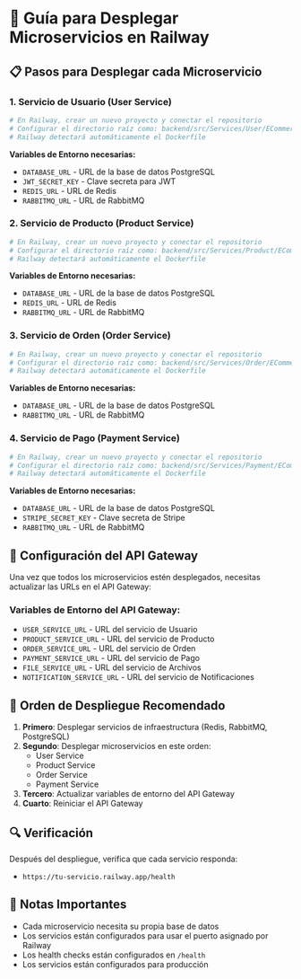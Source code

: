 # 🚀 Guía para Desplegar Microservicios en Railway

## 📋 Pasos para Desplegar cada Microservicio

### 1. **Servicio de Usuario (User Service)**
```bash
# En Railway, crear un nuevo proyecto y conectar el repositorio
# Configurar el directorio raíz como: backend/src/Services/User/ECommerce.User.API
# Railway detectará automáticamente el Dockerfile
```

**Variables de Entorno necesarias:**
- `DATABASE_URL` - URL de la base de datos PostgreSQL
- `JWT_SECRET_KEY` - Clave secreta para JWT
- `REDIS_URL` - URL de Redis
- `RABBITMQ_URL` - URL de RabbitMQ

### 2. **Servicio de Producto (Product Service)**
```bash
# En Railway, crear un nuevo proyecto y conectar el repositorio
# Configurar el directorio raíz como: backend/src/Services/Product/ECommerce.Product.API
# Railway detectará automáticamente el Dockerfile
```

**Variables de Entorno necesarias:**
- `DATABASE_URL` - URL de la base de datos PostgreSQL
- `REDIS_URL` - URL de Redis
- `RABBITMQ_URL` - URL de RabbitMQ

### 3. **Servicio de Orden (Order Service)**
```bash
# En Railway, crear un nuevo proyecto y conectar el repositorio
# Configurar el directorio raíz como: backend/src/Services/Order/ECommerce.Order.API
# Railway detectará automáticamente el Dockerfile
```

**Variables de Entorno necesarias:**
- `DATABASE_URL` - URL de la base de datos PostgreSQL
- `RABBITMQ_URL` - URL de RabbitMQ

### 4. **Servicio de Pago (Payment Service)**
```bash
# En Railway, crear un nuevo proyecto y conectar el repositorio
# Configurar el directorio raíz como: backend/src/Services/Payment/ECommerce.Payment.API
# Railway detectará automáticamente el Dockerfile
```

**Variables de Entorno necesarias:**
- `DATABASE_URL` - URL de la base de datos PostgreSQL
- `STRIPE_SECRET_KEY` - Clave secreta de Stripe
- `RABBITMQ_URL` - URL de RabbitMQ

## 🔧 Configuración del API Gateway

Una vez que todos los microservicios estén desplegados, necesitas actualizar las URLs en el API Gateway:

### Variables de Entorno del API Gateway:
- `USER_SERVICE_URL` - URL del servicio de Usuario
- `PRODUCT_SERVICE_URL` - URL del servicio de Producto
- `ORDER_SERVICE_URL` - URL del servicio de Orden
- `PAYMENT_SERVICE_URL` - URL del servicio de Pago
- `FILE_SERVICE_URL` - URL del servicio de Archivos
- `NOTIFICATION_SERVICE_URL` - URL del servicio de Notificaciones

## 📝 Orden de Despliegue Recomendado

1. **Primero**: Desplegar servicios de infraestructura (Redis, RabbitMQ, PostgreSQL)
2. **Segundo**: Desplegar microservicios en este orden:
   - User Service
   - Product Service
   - Order Service
   - Payment Service
3. **Tercero**: Actualizar variables de entorno del API Gateway
4. **Cuarto**: Reiniciar el API Gateway

## 🔍 Verificación

Después del despliegue, verifica que cada servicio responda:
- `https://tu-servicio.railway.app/health`

## 🚨 Notas Importantes

- Cada microservicio necesita su propia base de datos
- Los servicios están configurados para usar el puerto asignado por Railway
- Los health checks están configurados en `/health`
- Los servicios están configurados para producción
